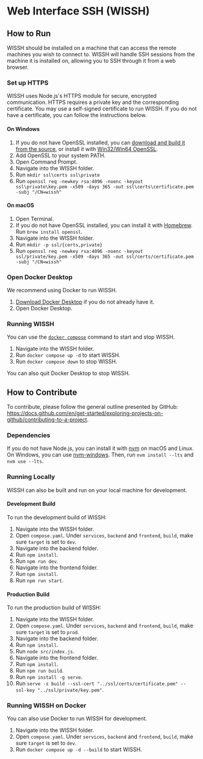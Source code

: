 # Web Interface SSH (WISSH)

## How to Run
WISSH should be installed on a machine that can access the remote machines you wish to connect to. WISSH will handle SSH sessions from the machine it is installed on, allowing you to SSH through it from a web browser.

### Set up HTTPS
WISSH uses Node.js's HTTPS module for secure, encrypted communication. HTTPS requires a private key and the corresponding certificate. You may use a self-signed certificate to run WISSH. If you do not have a certificate, you can follow the instructions below.

#### On Windows
1. If you do not have OpenSSL installed, you can [download and build it from the source](https://github.com/openssl/openssl?tab=readme-ov-file#download), or install it with [Win32/Win64 OpenSSL](https://slproweb.com/products/Win32OpenSSL.html).
1. Add OpenSSL to your system PATH.
1. Open Command Prompt.
1. Navigate into the WISSH folder.
1. Run `mkdir ssl\certs ssl\private`
1. Run `openssl req -newkey rsa:4096 -noenc -keyout ssl\private\key.pem -x509 -days 365 -out ssl\certs\certificate.pem -subj "/CN=wissh"`

#### On macOS
1. Open Terminal.
1. If you do not have OpenSSL installed, you can install it with [Homebrew](https://brew.sh/). Run `brew install openssl`.
1. Navigate into the WISSH folder.
1. Run `mkdir -p ssl/{certs,private}`
1. Run `openssl req -newkey rsa:4096 -noenc -keyout ssl/private/key.pem -x509 -days 365 -out ssl/certs/certificate.pem -subj "/CN=wissh"`

### Open Docker Desktop
We recommend using Docker to run WISSH.
1. [Download Docker Desktop](https://docs.docker.com/get-docker/) if you do not already have it.
1. Open Docker Desktop.

### Running WISSH
You can use the [`docker compose`](https://docs.docker.com/compose/reference/) command to start and stop WISSH.
1. Navigate into the WISSH folder.
1. Run `docker compose up -d` to start WISSH.
1. Run `docker compose down` to stop WISSH.

You can also quit Docker Desktop to stop WISSH.

## How to Contribute
To contribute, please follow the general outline presented by GitHub: <https://docs.github.com/en/get-started/exploring-projects-on-github/contributing-to-a-project>.

### Dependencies
If you do not have Node.js, you can install it with [nvm](https://github.com/nvm-sh/nvm?tab=readme-ov-file#installing-and-updating) on macOS and Linux. On Windows, you can use [nvm-windows](https://github.com/coreybutler/nvm-windows?tab=readme-ov-file#overview). Then, run `nvm install --lts` and `nvm use --lts`.

### Running Locally
WISSH can also be built and run on your local machine for development.

#### Development Build
To run the development build of WISSH:
1. Navigate into the WISSH folder.
1. Open `compose.yaml`. Under `services`, `backend` and `frontend`, `build`, make sure `target` is set to `dev`.
1. Navigate into the backend folder.
1. Run `npm install`.
1. Run `npm run dev`.
1. Navigate into the frontend folder.
1. Run `npm install`.
1. Run `npm run start`.

#### Production Build
To run the production build of WISSH:
1. Navigate into the WISSH folder.
1. Open `compose.yaml`. Under `services`, `backend` and `frontend`, `build`, make sure `target` is set to `prod`.
1. Navigate into the backend folder.
1. Run `npm install`.
1. Run `node src/index.js`.
1. Navigate into the frontend folder.
1. Run `npm install`.
1. Run `npm run build`.
1. Run `npm install -g serve`.
1. Run `serve -s build --ssl-cert "../ssl/certs/certificate.pem" --ssl-key "../ssl/private/key.pem"`.

### Running WISSH on Docker
You can also use Docker to run WISSH for development.

1. Navigate into the WISSH folder.
1. Open `compose.yaml`. Under `services`, `backend` and `frontend`, `build`, make sure `target` is set to `dev`.
1. Run `docker compose up -d --build` to start WISSH.